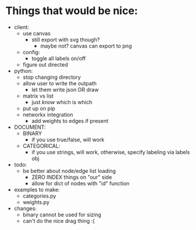 # Things that would be nice:
- client:
    - use canvas
        - still export with svg though?
            - maybe not? canvas can export to png
    - config:
        - toggle all labels on/off
    - figure out directed
- python:
    - stop changing directory
    - allow user to write the outpath
        - let them write json OR draw
    - matrix vs list
        - just _know_ which is which
    - put up on pip
    - networkx integration
        - add weights to edges if present
- DOCUMENT:
    - BINARY
        - if you use true/false, will work
    - CATEGORICAL:
        - if you use strings, will work, otherwise, specify labeling via labels obj
- todo:
    - be better about node/edge list loading
        - ZERO INDEX things on "our" side
        - allow for dict of nodes with "id" function
- examples to make:
    - categories.py
    - weights.py
- changes:
    - binary cannot be used for sizing
    - can't do the nice drag thing :(
